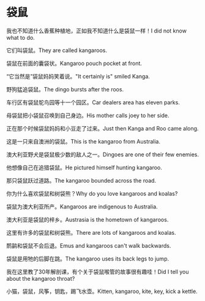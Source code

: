 # 袋鼠

<p><span class="chinese">我也不知道什么香蕉种植地，正如我不知道什么是袋鼠一样！</span><span class="english">I did not know what to do.</span></p>

<p><span class="chinese">它们叫袋鼠。</span><span class="english">They are called kangaroos.</span></p>

<p><span class="chinese">袋鼠在前面的囊袋状。</span><span class="english">Kangaroo pouch pocket at front.</span></p>

<p><span class="chinese">“它当然是”袋鼠妈妈笑着说。</span><span class="english">"It certainly is" smiled Kanga.</span></p>

<p><span class="chinese">野狗猛追袋鼠。</span><span class="english">The dingo bursts after the roos.</span></p>

<p><span class="chinese">车行区有袋鼠鸵鸟园等十一个园区。</span><span class="english">Car dealers area has eleven parks.</span></p>

<p><span class="chinese">母袋鼠把小袋鼠召唤到自己身边。</span><span class="english">His mother calls joey to her side.</span></p>

<p><span class="chinese">正在那个时候袋鼠妈妈和小豆走了过来。</span><span class="english">Just then Kanga and Roo came along.</span></p>

<p><span class="chinese">这是一只来自澳洲的袋鼠。</span><span class="english">This is the kangaroo from Australia.</span></p>

<p><span class="chinese">澳大利亚野犬是袋鼠极少数的敌人之一。</span><span class="english">Dingoes are one of their few enemies.</span></p>

<p><span class="chinese">他想像自己在追猎袋鼠。</span><span class="english">He pictured himself hunting kangaroo.</span></p>

<p><span class="chinese">那只袋鼠跃过道路。</span><span class="english">The kangaroo bounded across the road.</span></p>

<p><span class="chinese">你为什么喜欢袋鼠和树袋熊？</span><span class="english">Why do you love kangaroos and koalas?</span></p>

<p><span class="chinese">袋鼠为澳大利亚所产。</span><span class="english">Kangaroos are indigenous to Australia.</span></p>

<p><span class="chinese">澳大利亚是袋鼠的梓乡。</span><span class="english">Austrasia is the hometown of kangaroos.</span></p>

<p><span class="chinese">这里有许多的袋鼠和树袋熊。</span><span class="english">There are lots of kangaroos and koalas.</span></p>

<p><span class="chinese">鸸鹋和袋鼠不会后退。</span><span class="english">Emus and kangaroos can't walk backwards.</span></p>

<p><span class="chinese">袋鼠是用牠的后脚在跳。</span><span class="english">The kangaroo uses its back legs to jump.</span></p>

<p><span class="chinese">我在这里教了30年解剖课，有个关于袋鼠喉管的故事很有趣哇！</span><span class="english">Did I tell you about the kangaroo throat?</span></p>

<p><span class="chinese">小猫，袋鼠，风筝，钥匙，踢飞水壶。</span><span class="english">Kitten, kangaroo, kite, key, kick a kettle.</span></p>

